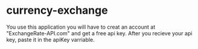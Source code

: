 # currency-exchange

You use this application you will have to creat an account at "ExchangeRate-API.com" and get a free api key.
After you recieve your api key, paste it in the apiKey varriable.